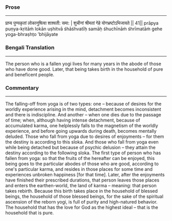 ### Prose 
 --- 
प्राप्य पुण्यकृतां लोकानुषित्वा शाश्वती: समा: |
शुचीनां श्रीमतां गेहे योगभ्रष्टोऽभिजायते || 41||
prāpya puṇya-kṛitāṁ lokān uṣhitvā śhāśhvatīḥ samāḥ
śhuchīnāṁ śhrīmatāṁ gehe yoga-bhraṣhṭo ’bhijāyate

### Bengali Translation 
 --- 
The person who is a fallen yogi lives for many years in the abode of those who have done good. Later, that being takes birth in the household of pure and beneficent people.

### Commentary 
 --- 
The falling-off from yoga is of two types: one – because of desires for the worldly experience arising in the mind, detachment becomes inconsistent and there is indiscipline. And another – when one dies due to the passage of time; when, although having intense detachment, because of accumulated karma, one helplessly falls to the magnetism of the worldly experience, and before going upwards during death, becomes mentally deluded. Those who fall from yoga due to desires of enjoyments – for them the destiny is according to this sloka. And those who fall from yoga even while being detached but because of psychic delusion – they attain the destiny according to the following sloka. The first type of person who has fallen from yoga: so that the fruits of the hereafter can be enjoyed, this being goes to the particular abodes of those who are good, according to one's particular karma, and resides in those places for some time and experiences unbroken happiness [for that time]. Later, after the enjoyments have finished their prescribed durations, that person leaves those places and enters the earthen-world, the land of karma – meaning: that person takes rebirth. Because this birth takes place in the household of blessed beings, the household of those blessed beings, for the sake of the spiritual ascension of the reborn yogi, is full of purity and high-natured behavior. The household that has the love for God as the highest ideal – that is the household that is pure.
